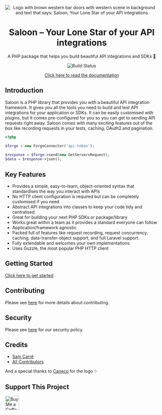 <p align="center"><img src="/art/header.png" alt="Logo with brown western bar doors with western scene in background and text that says: Saloon, Your Lone Star of your API integrations"></p>

<div align="center">

# Saloon – Your Lone Star of your API integrations

A PHP package that helps you build beautiful API integrations and SDKs 🤠

![Build Status](https://github.com/sammyjo20/saloon/actions/workflows/tests.yml/badge.svg)

[Click here to read the documentation](https://docs.saloon.dev)

</div>

## Introduction
Saloon is a PHP library that provides you with a beautiful API integration framework. It gives you all the tools you need to build and test API integrations for your application or SDKs. It can be easily customised with plugins, but It comes pre-configured for you so you can get to sending API requests right away. Saloon comes with many exciting features out of the box like recording requests in your tests, caching, OAuth2 and pagination. 

```php
<?php

$forge = new ForgeConnector('api-token');

$response = $forge->send(new GetServersRequest);
$data = $response->json();
```

## Key Features

- Provides a simple, easy-to-learn, object-oriented syntax that standardises the way you interact with APIs
- No HTTP client configuration is required but can be completely customised if you need
- Abstract API integrations into classes to keep your code tidy and centralised
- Great for building your next PHP SDKs or package/library
- Works great within a team as it provides a standard everyone can follow
- Application/framework agnostic
- Packed full of features like request recording, request concurrency, caching, data-transfer-object support, and full Laravel support.
- Fully extendable and welcomes your own implementations
- Uses Guzzle, the most popular PHP HTTP client

## Getting Started

[Click here to get started](https://docs.saloon.dev/getting-started/installation)

## Contributing

Please see [here](../.github/CONTRIBUTING.md) for more details about contributing.

## Security

Please see [here](../.github/SECURITY.md) for our security policy.

## Credits

- [Sam Carré](https://github.com/Sammyjo20)
- [All Contributors](https://github.com/Sammyjo20/Saloon/contributors)

And a special thanks to [Caneco](https://twitter.com/caneco) for the logo ✨

## Support This Project

<a href='https://ko-fi.com/sammyjo20' target='_blank'><img height='35' style='border:0px;height:46px;' src='https://az743702.vo.msecnd.net/cdn/kofi3.png?v=0' border='0' alt='Buy Me a Coffee at ko-fi.com' />
